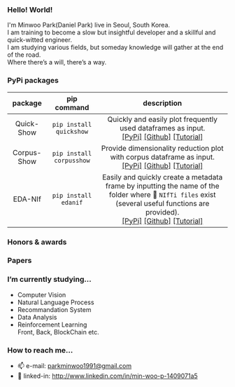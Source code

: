 ### Hello! World!
I'm Minwoo Park(Daniel Park) live in Seoul, South Korea.
<BR>
I am training to become a slow but insightful developer and a skillful and quick-witted engineer. <br>
I am studying various fields, but someday knowledge will gather at the end of the road. <Br>
Where there’s a will, there’s a way. <Br>

### PyPi packages
  |package | pip command | description |
  |:--:|:--:|:--:|
  |Quick-Show| `pip install quickshow` | Quickly and easily plot frequently used dataframes as input. <br> [[PyPi]](https://pypi.org/project/quickshow/) [[Github]](https://github.com/DSDanielPark/corpus-show) [[Tutorial]](https://github.com/DSDanielPark/quick-show/blob/main/tutorial/tutorial.ipynb)|
  |Corpus-Show| `pip install corpusshow` |Provide dimensionality reduction plot with corpus dataframe as input. <br> [[PyPi]](https://pypi.org/project/corpusshow/) [[Github]](https://github.com/DSDanielPark/corpus-show) [[Tutorial]](https://github.com/DSDanielPark/corpus-show/blob/main/tutorials/corpusshow_tutorial.ipynb) |
  |EDA-NIf| `pip install edanif` |Easily and quickly create a metadata frame by inputting the name of the folder where 📄 `NIfTi files` exist (several useful functions are provided). <br> [[PyPi]](https://pypi.org/project/edanif/) [[Github]](https://github.com/DSDanielPark/EDA-NIf) [[Tutorial]](https://github.com/DSDanielPark/EDA-NIf/blob/main/tutorials/edanif_tutorial.ipynb)|
  
  
### Honors & awards
  
  
### Papers

### I’m currently studying...
- Computer Vision
- Natural Language Process
- Recommandation System
- Data Analysis
- Reinforcement Learning
<br> Front, Back, BlockChain etc. 

### How to reach me...
- 📫 e-mail: parkminwoo1991@gmail.com
- 💬 linked-in: http://www.linkedin.com/in/min-woo-p-1409071a5
